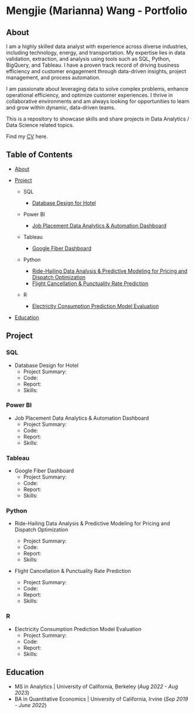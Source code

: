 # Mengjie (Marianna) Wang - Portfolio
## About
I am a highly skilled data analyst with experience across diverse industries, including technology, energy, and transportation. My expertise lies in data validation, extraction, and analysis using tools such as SQL, Python, BigQuery, and Tableau. I have a proven track record of driving business efficiency and customer engagement through data-driven insights, project management, and process automation.

I am passionate about leveraging data to solve complex problems, enhance operational efficiency, and optimize customer experiences. I thrive in collaborative environments and am always looking for opportunities to learn and grow within dynamic, data-driven teams.

This is a repository to showcase skills and share projects in Data Analytics / Data Science related topics.

Find my [CV](https://github.com/mariannawang/mariannawang.github.io/blob/main/Mengjie%20Wang-Resume.pdf) here.

## Table of Contents
- [About]()
- [Project]()
  - SQL
    - [Database Design for Hotel]()
    
  - Power BI
    - [Job Placement Data Analytics & Automation Dashboard]()
      
  - Tableau
    - [Google Fiber Dashboard]()
      
  - Python
    - [Ride-Hailing Data Analysis & Predictive Modeling for Pricing and Dispatch Optimization]()
    - [Flight Cancellation & Punctuality Rate Prediction]()
      
  - R
    - [Electricity Consumption Prediction Model Evaluation]()

- [Education]()

## Project
### SQL
- Database Design for Hotel
  - Project Summary: 
  - Code:
  - Report:
  - Skills: 
    
### Power BI
- Job Placement Data Analytics & Automation Dashboard
  - Project Summary: 
  - Code: 
  - Report: 
  - Skills:

### Tableau
- Google Fiber Dashboard
  - Project Summary: 
  - Code: 
  - Report: 
  - Skills:

### Python
- Ride-Hailing Data Analysis & Predictive Modeling for Pricing and Dispatch Optimization
  - Project Summary: 
  - Code: 
  - Report: 
  - Skills:

- Flight Cancellation & Punctuality Rate Prediction
  - Project Summary: 
  - Code: 
  - Report: 
  - Skills:
 
### R
- Electricity Consumption Prediction Model Evaluation
  - Project Summary: 
  - Code: 
  - Report: 
  - Skills:

## Education
  - MS in Analytics | University of California, Berkeley (_Aug 2022 - Aug 2023_)
  - BA in Quantitative Economics | University of California, Irvine (_Sep 2019 - June 2022_)
